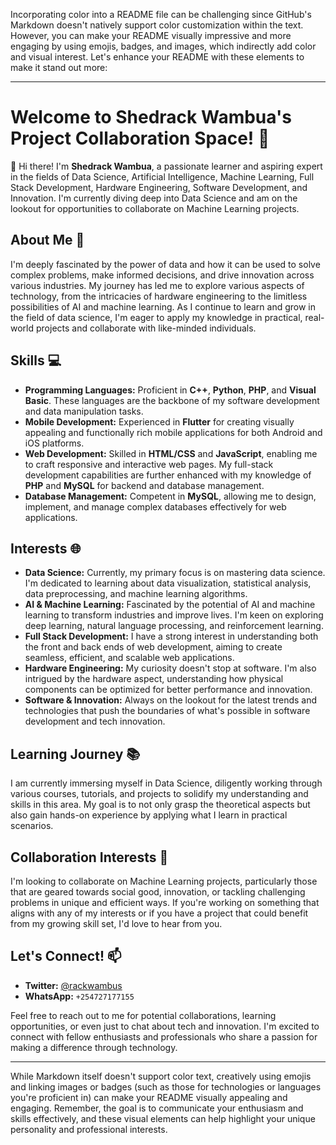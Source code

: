 Incorporating color into a README file can be challenging since GitHub's Markdown doesn't natively support color customization within the text. However, you can make your README visually impressive and more engaging by using emojis, badges, and images, which indirectly add color and visual interest. Let's enhance your README with these elements to make it stand out more:

---

# Welcome to Shedrack Wambua's Project Collaboration Space! 🌟

👋 Hi there! I'm **Shedrack Wambua**, a passionate learner and aspiring expert in the fields of Data Science, Artificial Intelligence, Machine Learning, Full Stack Development, Hardware Engineering, Software Development, and Innovation. I'm currently diving deep into Data Science and am on the lookout for opportunities to collaborate on Machine Learning projects.

## About Me 🚀

I'm deeply fascinated by the power of data and how it can be used to solve complex problems, make informed decisions, and drive innovation across various industries. My journey has led me to explore various aspects of technology, from the intricacies of hardware engineering to the limitless possibilities of AI and machine learning. As I continue to learn and grow in the field of data science, I'm eager to apply my knowledge in practical, real-world projects and collaborate with like-minded individuals.

## Skills 💻

- **Programming Languages:** Proficient in **C++**, **Python**, **PHP**, and **Visual Basic**. These languages are the backbone of my software development and data manipulation tasks.
- **Mobile Development:** Experienced in **Flutter** for creating visually appealing and functionally rich mobile applications for both Android and iOS platforms.
- **Web Development:** Skilled in **HTML/CSS** and **JavaScript**, enabling me to craft responsive and interactive web pages. My full-stack development capabilities are further enhanced with my knowledge of **PHP** and **MySQL** for backend and database management.
- **Database Management:** Competent in **MySQL**, allowing me to design, implement, and manage complex databases effectively for web applications.

## Interests 🌐

- **Data Science:** Currently, my primary focus is on mastering data science. I'm dedicated to learning about data visualization, statistical analysis, data preprocessing, and machine learning algorithms.
- **AI & Machine Learning:** Fascinated by the potential of AI and machine learning to transform industries and improve lives. I'm keen on exploring deep learning, natural language processing, and reinforcement learning.
- **Full Stack Development:** I have a strong interest in understanding both the front and back ends of web development, aiming to create seamless, efficient, and scalable web applications.
- **Hardware Engineering:** My curiosity doesn't stop at software. I'm also intrigued by the hardware aspect, understanding how physical components can be optimized for better performance and innovation.
- **Software & Innovation:** Always on the lookout for the latest trends and technologies that push the boundaries of what's possible in software development and tech innovation.

## Learning Journey 📚

I am currently immersing myself in Data Science, diligently working through various courses, tutorials, and projects to solidify my understanding and skills in this area. My goal is to not only grasp the theoretical aspects but also gain hands-on experience by applying what I learn in practical scenarios.

## Collaboration Interests 🤝

I'm looking to collaborate on Machine Learning projects, particularly those that are geared towards social good, innovation, or tackling challenging problems in unique and efficient ways. If you're working on something that aligns with any of my interests or if you have a project that could benefit from my growing skill set, I'd love to hear from you.

## Let's Connect! 📫

- **Twitter:** [@rackwambus](https://twitter.com/rackwambus)
- **WhatsApp:** `+254727177155`

Feel free to reach out to me for potential collaborations, learning opportunities, or even just to chat about tech and innovation. I'm excited to connect with fellow enthusiasts and professionals who share a passion for making a difference through technology.

---

While Markdown itself doesn't support color text, creatively using emojis and linking images or badges (such as those for technologies or languages you're proficient in) can make your README visually appealing and engaging. Remember, the goal is to communicate your enthusiasm and skills effectively, and these visual elements can help highlight your unique personality and professional interests.
